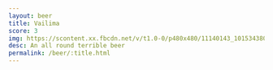 ```yaml
---
layout: beer
title: Vailima
score: 3
img: https://scontent.xx.fbcdn.net/v/t1.0-0/p480x480/11140143_10153438035598745_277263619216109713_n.jpg?oh=a8022d2673be7574bd2d8bf175f0340e&oe=5893D751
desc: An all round terrible beer
permalink: /beer/:title.html
---
```

